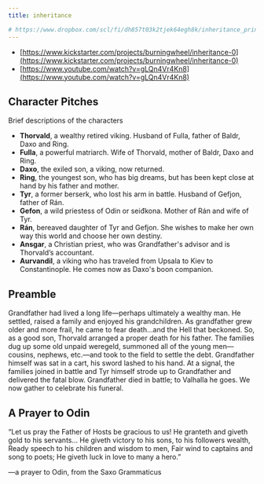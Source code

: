 ```yaml
---
title: inheritance

# https://www.dropbox.com/scl/fi/dh857t03k2tjek64egh8k/inheritance_print_and_play.pdf?rlkey=d2t46fi3ciubra682m4f5vitw&dl=0
---
```

- [https://www.kickstarter.com/projects/burningwheel/inheritance-0](https://www.kickstarter.com/projects/burningwheel/inheritance-0)
- [https://www.youtube.com/watch?v=gLQn4Vr4Kn8](https://www.youtube.com/watch?v=gLQn4Vr4Kn8)

## Character Pitches

Brief descriptions of the characters
- **Thorvald**, a wealthy retired viking. Husband of Fulla, father of Baldr, Daxo and Ring.
- **Fulla**, a powerful matriarch. Wife of Thorvald, mother of Baldr, Daxo and Ring.
- **Daxo**, the exiled son, a viking, now returned.
- **Ring**, the youngest son, who has big dreams, but has been kept close at hand by his father and mother.
- **Tyr**, a former berserk, who lost his arm in battle. Husband of Gefjon, father of Rán.
- **Gefon**, a wild priestess of Odin or seiđkona. Mother of Rán and wife of Tyr.
- **Rán**, bereaved daughter of Tyr and Gefjon. She wishes to make her own way this world and choose her own destiny.
- **Ansgar**, a Christian priest, who was Grandfather's advisor and is Thorvald’s accountant.
- **Aurvandil**, a viking who has traveled from Upsala to Kiev to Constantinople. He comes now as Daxo's boon companion.  

## Preamble

Grandfather had lived a long life—perhaps  ultimately a wealthy man. He settled, raised a family and enjoyed his grandchildren. As grandfather grew older and more frail, he came to fear death…and the Hell that beckoned. So, as a good son, Thorvald arranged a proper death for his father. The families dug up some old unpaid weregeld, summoned all of the young men—cousins, nephews, etc.—and took to the field to settle the debt. Grandfather himself was sat in a cart, his sword lashed to his hand. At a signal, the families joined in battle and Tyr himself strode up to Grandfather and delivered the fatal blow. Grandfather died in battle; to Valhalla he goes. We now gather to celebrate his funeral.

## A Prayer to Odin

“Let us pray the Father of Hosts be gracious to us!
He granteth and giveth gold to his servants…
He giveth victory to his sons, to his followers wealth,
Ready speech to his children and wisdom to men,
Fair wind to captains and song to poets;
He giveth luck in love to many a hero.”

—a prayer to Odin, from the Saxo Grammaticus